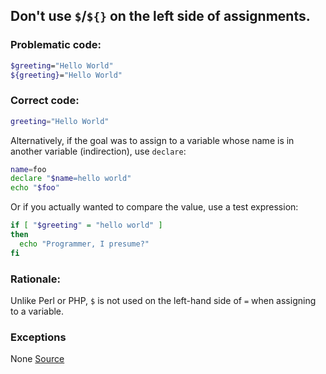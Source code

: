 ## Don't use `$`/`${}` on the left side of assignments.

### Problematic code:

```sh
$greeting="Hello World"
${greeting}="Hello World"
```

### Correct code:

```sh
greeting="Hello World"
```

Alternatively, if the goal was to assign to a variable whose name is in another variable (indirection), use `declare`:

```sh
name=foo
declare "$name=hello world"
echo "$foo"
```

Or if you actually wanted to compare the value, use a test expression:

```sh
if [ "$greeting" = "hello world" ]
then
  echo "Programmer, I presume?"
fi
```

### Rationale:

Unlike Perl or PHP, `$` is not used on the left-hand side of `=` when assigning to a variable.

### Exceptions

None
[Source](https://github.com/koalaman/shellcheck/wiki/SC2281)

